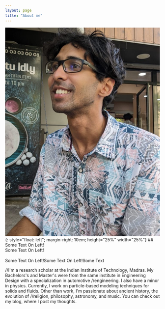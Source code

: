 ```yaml
---
layout: page
title: "About me"
---
```


![image](pp3.jpg){: style="float: left"; margin-right: 10em; height="25%" width="25%"} ## Some Text On Left!<br>Some Text On Left!<br><br>Some Text On Left!Some Text On Left!Some Text

//I'm a research scholar at the Indian Institute of Technology, Madras. My Bachelors's and Master's were from the same institute in Engineering Design with a specialization in automotive //engineering. I also have a minor in physics. Currently, I work on particle-based modeling techniques for solids and fluids. Other than work, I'm passionate about ancient history, the evolution of //religion, philosophy, astronomy, and music. You can check out my blog, where I post my thoughts.

